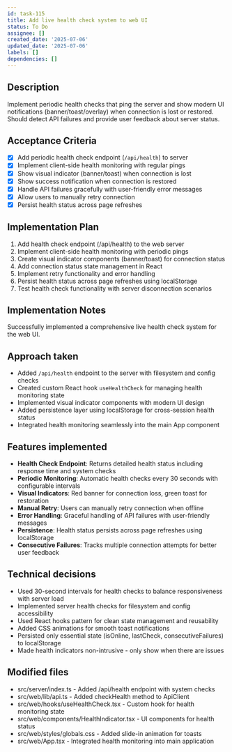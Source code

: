 ```yaml
---
id: task-115
title: Add live health check system to web UI
status: To Do
assignee: []
created_date: '2025-07-06'
updated_date: '2025-07-06'
labels: []
dependencies: []
---
```


## Description

Implement periodic health checks that ping the server and show modern UI notifications (banner/toast/overlay) when connection is lost or restored. Should detect API failures and provide user feedback about server status.

## Acceptance Criteria

- [x] Add periodic health check endpoint (`/api/health`) to server
- [x] Implement client-side health monitoring with regular pings
- [x] Show visual indicator (banner/toast) when connection is lost
- [x] Show success notification when connection is restored
- [x] Handle API failures gracefully with user-friendly error messages
- [x] Allow users to manually retry connection
- [x] Persist health status across page refreshes

## Implementation Plan

1. Add health check endpoint (/api/health) to the web server
2. Implement client-side health monitoring with periodic pings
3. Create visual indicator components (banner/toast) for connection status
4. Add connection status state management in React
5. Implement retry functionality and error handling
6. Persist health status across page refreshes using localStorage
7. Test health check functionality with server disconnection scenarios

## Implementation Notes

Successfully implemented a comprehensive live health check system for the web UI.

## Approach taken
- Added `/api/health` endpoint to the server with filesystem and config checks
- Created custom React hook `useHealthCheck` for managing health monitoring state
- Implemented visual indicator components with modern UI design
- Added persistence layer using localStorage for cross-session health status
- Integrated health monitoring seamlessly into the main App component

## Features implemented
- **Health Check Endpoint**: Returns detailed health status including response time and system checks
- **Periodic Monitoring**: Automatic health checks every 30 seconds with configurable intervals
- **Visual Indicators**: Red banner for connection loss, green toast for restoration
- **Manual Retry**: Users can manually retry connection when offline
- **Error Handling**: Graceful handling of API failures with user-friendly messages
- **Persistence**: Health status persists across page refreshes using localStorage
- **Consecutive Failures**: Tracks multiple connection attempts for better user feedback

## Technical decisions
- Used 30-second intervals for health checks to balance responsiveness with server load
- Implemented server health checks for filesystem and config accessibility
- Used React hooks pattern for clean state management and reusability
- Added CSS animations for smooth toast notifications
- Persisted only essential state (isOnline, lastCheck, consecutiveFailures) to localStorage
- Made health indicators non-intrusive - only show when there are issues

## Modified files
- src/server/index.ts - Added /api/health endpoint with system checks
- src/web/lib/api.ts - Added checkHealth method to ApiClient
- src/web/hooks/useHealthCheck.tsx - Custom hook for health monitoring state
- src/web/components/HealthIndicator.tsx - UI components for health status
- src/web/styles/globals.css - Added slide-in animation for toasts  
- src/web/App.tsx - Integrated health monitoring into main application
